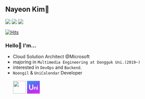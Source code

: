 <!-- 
<img src="https://capsule-render.vercel.app/api?type=cylinder&color=auto&height=200&section=header&text=Nayeon's Github&fontSize=90&animation=twinkling&fontColor=ffffff&fontAlign:50&fontSize:40"> -->
## Nayeon Kim🥑
<a href="https://www.linkedin.com/in/nayeon-kim-72b863209/"><img src ="https://img.shields.io/badge/LinkedIn-0077B5?style=for-the-badge&logo=linkedin&logoColor=white&"/></a> <img src = "https://img.shields.io/badge/nyn2265@gmail.com-D14836?style=for-the-badge&logo=gmail&logoColor=white"/> <a href="https://archive-me-0329.tistory.com/"><img src="https://img.shields.io/badge/Tech blog-4285F4?style=for-the-badge&logo=Google-chrome&logoColor=white"></a>
<!-- <img src="https://github-readme-stats.vercel.app/api/top-langs/?username=n-y-kim"/> -->
[![Hits](https://hits.seeyoufarm.com/api/count/incr/badge.svg?url=https%3A%2F%2Fgithub.com%2Fn-y-kim&count_bg=%23FFFFFF&title_bg=%23F5DBFF&icon=github.svg&icon_color=%23FFFFFF&title=hits&edge_flat=false)](https://hits.seeyoufarm.com)
### Hello👋 I'm...

- Cloud Solution Architect @Microsoft
- majoring in `Multimedia Engineering at Dongguk Uni.(2019~)`
- interested in `DevOps` and `Backend`.
- `Noongil` & `UniCalendar` Developer</br></br>
<a href="https://apps.apple.com/kr/app/%EB%88%88%EA%B8%B8-%EC%A0%90%EC%9E%90-%EB%AC%B8%EC%84%9C-%EB%B2%88%EC%97%AD%EA%B8%B0/id1602907926?l=en"><img src="https://avatars.githubusercontent.com/u/89290947?s=200&v=4" width='40px' height='40px'></a> <a href="https://apps.apple.com/kr/app/%EC%9C%A0%EB%8B%88%EC%BA%98%EB%A6%B0%EB%8D%94/id1555101858"><img src="https://raw.githubusercontent.com/ProjectInTheClass/UniCalendar/main/ForAppStore/UniCalendar_Icon.png" width='40px' height='40px'/></a>

<!-- ### My recent favorites❣️ are...

- developing new application(Noongil)👁 for the app contest
- watching cute videos of animals🐶🐱
- uploading new posts about programming(BOJ, iOS, Algorithm...)
- golf🏌️‍♀️
 -->
<!-- ### Launguages & Frameworks & Tools 💪🏻
<img src="https://img.shields.io/badge/Python-3776AB?style=for-the-badge&logo=python&logoColor=white"/> <img src="https://img.shields.io/badge/Swift-FA7343?style=for-the-badge&logo=swift&logoColor=white"/> <img src="https://img.shields.io/badge/C-00599C?style=for-the-badge&logo=c&logoColor=white"/> <img src="https://img.shields.io/badge/C%2B%2B-00599C?style=for-the-badge&logo=c%2B%2B&logoColor=white"/> 

<img src = "https://img.shields.io/badge/firebase-ffca28?style=for-the-badge&logo=firebase&logoColor=black"/> <img src="https://img.shields.io/badge/Amazon_AWS-FF9900?style=for-the-badge&logo=amazonaws&logoColor=white"/> <img src="https://img.shields.io/badge/Heroku-430098?style=for-the-badge&logo=heroku&logoColor=white"/> <img src="https://img.shields.io/badge/Nginx-009639?style=for-the-badge&logo=nginx&logoColor=white"/> 

<img src="https://img.shields.io/badge/Xcode-007ACC?style=for-the-badge&logo=Xcode&logoColor=white"/> <img src="https://img.shields.io/badge/Visual_Studio_Code-0078D4?style=for-the-badge&logo=visual%20studio%20code&logoColor=white/"> <img src = "https://img.shields.io/badge/Jupyter-F37626.svg?&style=for-the-badge&logo=Jupyter&logoColor=white"/>  -->
<!-- 
<img src="https://github-readme-stats.vercel.app/api?username=n-y-kim"/>  -->
<!-- > #### Recent project, 🦄유니캘린더(UniCalendar) introduction link 👉🏻 https://projectintheclass.github.io/UniCalendar/<br>
> ## 🔥 <string>Download link</string> 🔥 👉🏻 https://apps.apple.com/app/id1555101858  -->


 
 
<!-- [![Top Langs](https://github-readme-stats.vercel.app/api/top-langs/?username=n-y-kim&layout=compact&hide=jupyter%20notebook )](https://github.com/n-y-kim/github-readme-stats)
 -->
<!-- &hide=jupyter%20notebook -->
